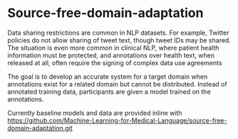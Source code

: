 # Source-free-domain-adaptation

Data sharing restrictions are common in NLP datasets. For example, Twitter policies do not allow sharing of tweet text, though tweet IDs may be shared. The situation is even more common in clinical NLP, where patient health information must be protected, and annotations over health text, when released at all, often require the signing of complex data use agreements

The goal is to develop an accurate system for a target domain when annotations exist for a related domain but cannot be distributed. Instead of annotated training data, participants are given a model trained on the annotations.

Currently baseline models and data are provided inline with  https://github.com/Machine-Learning-for-Medical-Language/source-free-domain-adaptation.git
